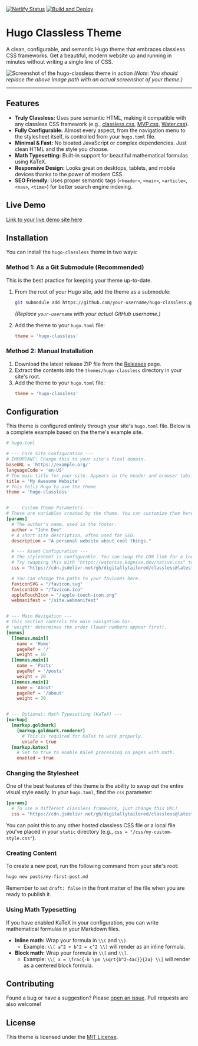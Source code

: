 [![Netlify Status](https://api.netlify.com/api/v1/badges/a6ea1653-ceea-42a1-a6d0-7dc005c86441/deploy-status)](https://app.netlify.com/projects/hugo-classless/deploys)
[![Build and Deploy](https://github.com/mozanunal/hugo-classless/actions/workflows/ci.yml/badge.svg)](https://github.com/mozanunal/hugo-classless/actions/workflows/ci.yml)

# Hugo Classless Theme

A clean, configurable, and semantic Hugo theme that embraces classless CSS frameworks. Get a beautiful, modern website up and running in minutes without writing a single line of CSS.

![Screenshot of the hugo-classless theme in action](https://path-to-your/screenshot.png)
*(Note: You should replace the above image path with an actual screenshot of your theme.)*

---

## Features

*   **Truly Classless:** Uses pure semantic HTML, making it compatible with any classless CSS framework (e.g., [classless.css](https://classless.de/), [MVP.css](https://mvp.css.org/), [Water.css](https://watercss.kognise.dev/)).
*   **Fully Configurable:** Almost every aspect, from the navigation menu to the stylesheet itself, is controlled from your `hugo.toml` file.
*   **Minimal & Fast:** No bloated JavaScript or complex dependencies. Just clean HTML and the style you choose.
*   **Math Typesetting:** Built-in support for beautiful mathematical formulas using KaTeX.
*   **Responsive Design:** Looks great on desktops, tablets, and mobile devices thanks to the power of modern CSS.
*   **SEO Friendly:** Uses proper semantic tags (`<header>`, `<main>`, `<article>`, `<nav>`, `<time>`) for better search engine indexing.

## Live Demo

[Link to your live demo site here](https://example.com)

## Installation

You can install the `hugo-classless` theme in two ways:

### Method 1: As a Git Submodule (Recommended)

This is the best practice for keeping your theme up-to-date.

1.  From the root of your Hugo site, add the theme as a submodule:
    ```bash
    git submodule add https://github.com/your-username/hugo-classless.git themes/hugo-classless
    ```
    *(Replace `your-username` with your actual GitHub username.)*

2.  Add the theme to your `hugo.toml` file:
    ```toml
    theme = 'hugo-classless'
    ```

### Method 2: Manual Installation

1.  Download the latest release ZIP file from the [Releases](https://github.com/your-username/hugo-classless/releases) page.
2.  Extract the contents into the `themes/hugo-classless` directory in your site's root.
3.  Add the theme to your `hugo.toml` file:
    ```toml
    theme = 'hugo-classless'
    ```

## Configuration

This theme is configured entirely through your site's `hugo.toml` file. Below is a complete example based on the theme's example site.

```toml
# hugo.toml

# --- Core Site Configuration ---
# IMPORTANT: Change this to your site's final domain.
baseURL = 'https://example.org/'
languageCode = 'en-US'
# The main title for your site. Appears in the header and browser tabs.
title = 'My Awesome Website'
# This tells Hugo to use the theme.
theme = 'hugo-classless'


# --- Custom Theme Parameters ---
# These are variables created by the theme. You can customize them here.
[params]
  # The author's name, used in the footer.
  author = "John Doe"
  # A short site description, often used for SEO.
  description = "A personal website about cool things."

  # --- Asset Configuration ---
  # The stylesheet is configurable. You can swap the CDN link for a local file like "/css/style.css".
  # Try swapping this with "https://watercss.kognise.dev/native.css" to see the theme change!
  css = "https://cdn.jsdelivr.net/gh/digitallytailored/classless@latest/classless.min.css"

  # You can change the paths to your favicons here.
  faviconSVG = "/favicon.svg"
  faviconICO = "/favicon.ico"
  appleTouchIcon = "/apple-touch-icon.png"
  webmanifest = "/site.webmanifest"


# --- Main Navigation ---
# This section controls the main navigation bar.
# 'weight' determines the order (lower numbers appear first).
[menus]
  [[menus.main]]
    name = 'Home'
    pageRef = '/'
    weight = 10
  [[menus.main]]
    name = 'Posts'
    pageRef = '/posts'
    weight = 20
  [[menus.main]]
    name = 'About'
    pageRef = '/about'
    weight = 30


# --- Optional: Math Typesetting (KaTeX) ---
[markup]
  [markup.goldmark]
    [markup.goldmark.renderer]
      # This is required for KaTeX to work properly.
      unsafe = true
  [markup.katex]
    # Set to true to enable KaTeX processing on pages with math.
    enabled = true
```

### Changing the Stylesheet

One of the best features of this theme is the ability to swap out the entire visual style easily. In your `hugo.toml`, find the `css` parameter:

```toml
[params]
  # To use a different classless framework, just change this URL!
  css = "https://cdn.jsdelivr.net/gh/digitallytailored/classless@latest/classless.min.css"
```

You can point this to any other hosted classless CSS file or a local file you've placed in your `static` directory (e.g., `css = "/css/my-custom-style.css"`).

### Creating Content

To create a new post, run the following command from your site's root:
```bash
hugo new posts/my-first-post.md
```
Remember to set `draft: false` in the front matter of the file when you are ready to publish it.

### Using Math Typesetting

If you have enabled KaTeX in your configuration, you can write mathematical formulas in your Markdown files.

-   **Inline math:** Wrap your formula in `\\(` and `\\)`.
    -   Example: `\\( a^2 + b^2 = c^2 \\)` will render as an inline formula.
-   **Block math:** Wrap your formula in `\\[` and `\\]`.
    -   Example: `\\[ x = \frac{-b \pm \sqrt{b^2-4ac}}{2a} \\]` will render as a centered block formula.

## Contributing

Found a bug or have a suggestion? Please [open an issue](https://github.com/your-username/hugo-classless/issues). Pull requests are also welcome!

## License

This theme is licensed under the [MIT License](LICENSE).
